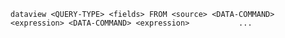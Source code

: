 ```dataview <QUERY-TYPE> <fields> FROM <source> <DATA-COMMAND> <expression> <DATA-COMMAND> <expression>           ... ```